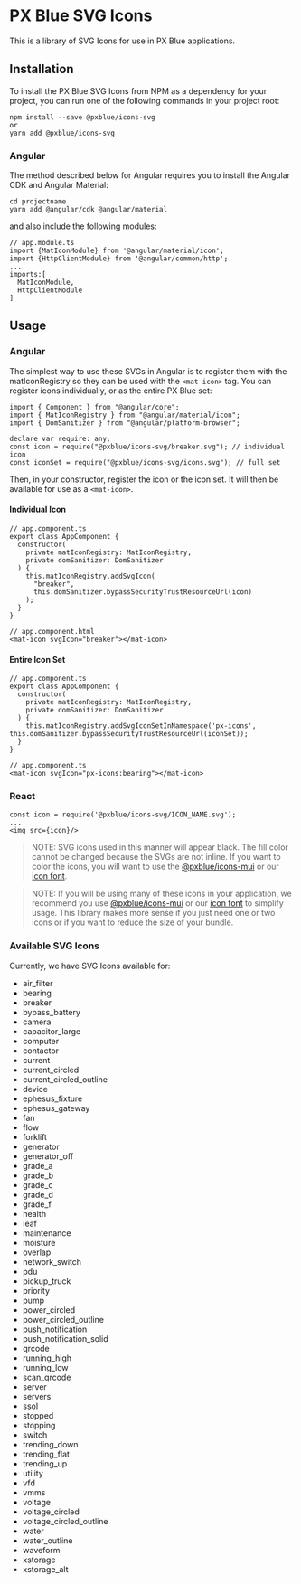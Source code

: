 # PX Blue SVG Icons
This is a library of SVG Icons for use in PX Blue applications.

## Installation
To install the PX Blue SVG Icons from NPM as a dependency for your project, you can run one of the following commands in your project root:
```
npm install --save @pxblue/icons-svg
or
yarn add @pxblue/icons-svg
```

### Angular
The method described below for Angular requires you to install the Angular CDK and Angular Material:
```
cd projectname
yarn add @angular/cdk @angular/material
```

and also include the following modules:
```
// app.module.ts
import {MatIconModule} from '@angular/material/icon';
import {HttpClientModule} from '@angular/common/http';
...
imports:[
  MatIconModule,
  HttpClientModule
]
```

## Usage

### Angular
The simplest way to use these SVGs in Angular is to register them with the matIconRegistry so they can be used with the ```<mat-icon>``` tag. You can register icons individually, or as the entire PX Blue set:

```
import { Component } from "@angular/core";
import { MatIconRegistry } from "@angular/material/icon";
import { DomSanitizer } from "@angular/platform-browser";

declare var require: any;
const icon = require("@pxblue/icons-svg/breaker.svg"); // individual icon
const iconSet = require("@pxblue/icons-svg/icons.svg"); // full set
```

Then, in your constructor, register the icon or the icon set. It will then be available for use as a ```<mat-icon>```.

#### Individual Icon
```
// app.component.ts
export class AppComponent {
  constructor(
    private matIconRegistry: MatIconRegistry,
    private domSanitizer: DomSanitizer
  ) {
    this.matIconRegistry.addSvgIcon(
      "breaker",
      this.domSanitizer.bypassSecurityTrustResourceUrl(icon)
    );
  }
}
```

```
// app.component.html
<mat-icon svgIcon="breaker"></mat-icon>
```

#### Entire Icon Set
```
// app.component.ts
export class AppComponent {
  constructor(
    private matIconRegistry: MatIconRegistry,
    private domSanitizer: DomSanitizer
  ) {
    this.matIconRegistry.addSvgIconSetInNamespace('px-icons', this.domSanitizer.bypassSecurityTrustResourceUrl(iconSet));
  }
}
```

```
// app.component.ts
<mat-icon svgIcon="px-icons:bearing"></mat-icon>
```

### React
```
const icon = require('@pxblue/icons-svg/ICON_NAME.svg');
...
<img src={icon}/>
```

>NOTE: SVG icons used in this manner will appear black. The fill color cannot be changed because the SVGs are not inline. If you want to color the icons, you will want to use the [@pxblue/icons-mui](https://www.npmjs.com/package/@pxblue/icons-mui) or our [icon font](https://www.npmjs.com/package/@pxblue/icons).

>NOTE: If you will be using many of these icons in your application, we recommend you use [@pxblue/icons-mui](https://www.npmjs.com/package/@pxblue/icons-mui) or our [icon font](https://www.npmjs.com/package/@pxblue/icons) to simplify usage. This library makes more sense if you just need one or two icons or if you want to reduce the size of your bundle.

### Available SVG Icons
Currently, we have SVG Icons available for:
* air_filter
* bearing
* breaker
* bypass_battery
* camera
* capacitor_large
* computer
* contactor
* current
* current_circled
* current_circled_outline
* device
* ephesus_fixture
* ephesus_gateway
* fan
* flow
* forklift
* generator
* generator_off
* grade_a
* grade_b
* grade_c
* grade_d
* grade_f
* health
* leaf
* maintenance
* moisture
* overlap
* network_switch
* pdu
* pickup_truck
* priority
* pump
* power_circled
* power_circled_outline
* push_notification
* push_notification_solid
* qrcode
* running_high
* running_low
* scan_qrcode
* server
* servers
* ssol
* stopped
* stopping
* switch
* trending_down
* trending_flat
* trending_up
* utility
* vfd
* vmms
* voltage
* voltage_circled
* voltage_circled_outline
* water
* water_outline
* waveform
* xstorage
* xstorage_alt




